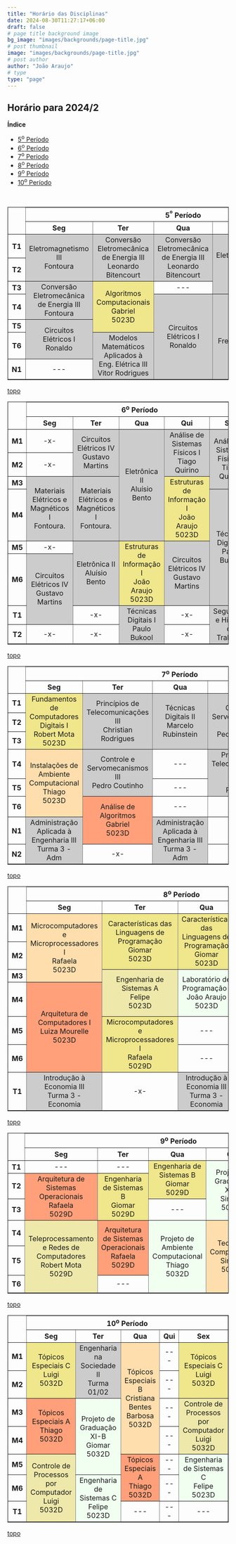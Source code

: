 ```yaml
---
title: "Horário das Disciplinas"
date: 2024-08-30T11:27:17+06:00
draft: false
# page title background image
bg_image: "images/backgrounds/page-title.jpg"
# post thumbnail
image: "images/backgrounds/page-title.jpg"
# post author
author: "João Araujo"
# type
type: "page"
---
```



## Horário para 2024/2 

<p><strong>Índice</strong></p>
    <ul>
      <li>
        <a href="#table_2">5<sup>o</sup> Período</a>
      </li>
      <li>
          <a href="#table_5">6<sup>o</sup> Período</a>
      </li>
      <li>
          <a href="#table_8">7<sup>o</sup> Período</a>
      </li>
      <li>
        <a href="#table_11">8<sup>o</sup> Período</a>
      </li>
      <li>
        <a href="#table_14">9<sup>o</sup> Período</a>
      </li>
      <li>
        <a href="#table_17">10<sup>o</sup> Período</a>
      </li>
    </ul>
    <p>&nbsp;</p>

<style>
  table td {
    text-align: center;
    vertical-align: middle; /* Opcional, para centralizar verticalmente */
  }
  .desc1 {
    background-color: #F0E68C;
    text-align: center;
    vertical-align: middle;
  }
  .desc2 {
    background-color: #FFDEAD;
  }
  .desc3 {
    background-color: #FFA07A;
  }
  .desc4 {
    background-color: #EEE8AA;
  }
  .desc5 {
    background-color: #F0FFF0;
  }
  .desc6 {
    background-color: #F0FFF0;
  }
  .desc7 {
    background-color: #F0FFF0;
  }
  .eletrica1 {
    background-color: #cccccc;
    text-align: center;
    vertical-align: middle;
  }
  .eletrica2 {
    background-color: #cccccc;
  }
  .eletrica3 {
    background-color: #cccccc;
  }
  .eletrica4 {
    background-color: #cccccc;
  }
  .eletronica1 {
    background-color: #cccccc;
  }
  .eletronica2 {
    background-color: #cccccc;
  }
  .extra1 {
    background-color: #cccccc;
  }
</style>


  <table id="table_2" border="1" class="odd_table">
      <thead>
        <tr><td rowspan="2"></td><th colspan="6">5<sup>º</sup> Período</th></tr>
        <tr>
          <!-- span -->
          <th class="xAxis">Seg</th>
          <th class="xAxis">Ter</th>
          <th class="xAxis">Qua</th>
          <th class="xAxis">Qui</th>
          <th class="xAxis">Sex</th>
        </tr>
      </thead>
      <tbody>
        <tr>
          <th>T1</th>
          <td class="eletrica1" rowspan="2">Eletromagnetismo III<br />Fontoura</td>
          <td class="eletrica2" rowspan="2">Conversão Eletromecânica de Energia III<br />Leonardo Bitencourt<br /></td>
          <td class="eletrica2" rowspan="2">Conversão Eletromecânica de Energia III<br />Leonardo Bitencourt<br /></td>
          <td class="eletrica3" rowspan="3">Eletromagnetismo III<br />Fontoura<br /></td>
          <td class="eletronica1" rowspan="2">Eletrônica I<br />Frederico Pontes<br /></td>
        </tr>
        <tr>
          <th class="yAxis">T2</th>
          <!-- span -->
          <!-- span -->
          <!-- span -->
          <!-- span -->
          <!-- span -->
        </tr>
        <tr>
          <th class="yAxis">T3</th>
           <td class="eletrica2"  rowspan="2">Conversão Eletromecânica de Energia III<br />Fontoura<br /></td>
          <td class="desc1" rowspan="3">Algoritmos Computacionais<br />Gabriel<br />5023D<br /></td>
          <td>---</td>
          <!-- span -->
          <td class="desc1" rowspan="2">Algoritmos Computacionais<br />Gabriel<br />5023D<br /></td>
        </tr>
        <tr>
          <th class="yAxis">T4</th>
          <!-- span -->
          <!-- span -->
          <td class="eletrica4"  rowspan="4">Circuitos Elétricos I<br />Ronaldo<br /></td>
          <td class="eletronica1" rowspan="4">Eletrônica I<br />Frederico Pontes<br /></td>
          <!-- span -->
        </tr>
        <tr>
          <th class="yAxis">T5</th>
          <td class="eletrica4" rowspan="2">Circuitos Elétricos I<br />Ronaldo<br /></td>
          <!-- span -->
          <!-- span -->
          <!-- span -->
          <td class="eletronica2" rowspan="3">Modelos Matemáticos Aplicados à Eng. Elétrica III<br />Vitor Rodrigues<br /></td>
        </tr>
        <tr>
          <th class="yAxis">T6</th>
          <!-- span -->
          <td class="eletronica2" rowspan="2">Modelos Matemáticos Aplicados à Eng. Elétrica III<br />Vitor Rodrigues<br /></td>
          <!-- span -->
          <!-- span -->
          <!-- span -->
        </tr>
        <tr>
          <th class="yAxis">N1</th>
          <td>---</td>
          <!-- span -->
          <!-- span -->
          <!-- span -->
          <!-- span -->
        </tr>
      </tbody>
    </table>

  <p class="back"><a href="#top">topo</a></p>

  <table id="table_5" border="1" class="even_table">
      <thead>
        <tr><td rowspan="2"></td><th colspan="6">6<sup>o</sup> Período</th></tr>
        <tr>
          <!-- span -->
          <th class="xAxis">Seg</th>
          <th class="xAxis">Ter</th>
          <th class="xAxis">Qua</th>
          <th class="xAxis">Qui</th>
          <th class="xAxis">Sex</th>
        </tr>
      </thead>
      <tbody>
        <tr>
          <th class="yAxis">M1</th>
          <td>-x-</td>
          <td class="eletrica1" rowspan="2">Circuitos Elétricos IV<br />Gustavo Martins<br /></td>
          <td class="eletronica1" rowspan="4">Eletrônica II<br />Aluísio Bento<br /></td>
          <td class="eletrica2" rowspan="2">Análise de Sistemas Físicos I<br />Tiago Quirino<br /></td>
          <td class="eletrica2" rowspan="3">Análise de Sistemas Físicos I<br />Tiago Quirino<br /></td>
        </tr>
        <tr>
          <th class="yAxis">M2</th>
          <td>-x-</td>
          <!-- span -->
          <!-- span -->
          <!-- span -->
          <!-- span -->
        </tr>
        <tr>
          <th class="yAxis">M3</th>
          <td class="eletrica3" rowspan="2">Materiais Elétricos e Magnéticos I<br />Fontoura.<br /></td>
          <td class="eletrica3" rowspan="2">Materiais Elétricos e Magnéticos I<br />Fontoura.<br /></td>
          <!-- span -->
          <td class="desc1" rowspan="2">Estruturas de Informação I<br />João Araujo<br />5023D<br /></td>
          <!-- span -->
        </tr>
        <tr>
          <th class="yAxis">M4</th>
          <!-- span -->
          <!-- span -->
          <!-- span -->
          <!-- span -->
          <td class="eletronica2" rowspan="3">Técnicas Digitais I<br />Paulo Bukool<br /></td>
        </tr>
        <tr>
          <th class="yAxis">M5</th>
          <td>-x-</td>
          <td class="eletronica1" rowspan="2">Eletrônica II<br />Aluísio Bento<br /></td>
          <td class="desc1" rowspan="2">Estruturas de Informação I<br />João Araujo<br />5023D<br /></td>
          <td class="eletrica1" rowspan="2">Circuitos Elétricos IV<br />Gustavo Martins<br /></td>
          <!-- span -->
        </tr>
        <tr>
          <th class="yAxis">M6</th>
          <td class="eletrica1" rowspan="2">Circuitos Elétricos IV<br />Gustavo Martins<br /></td>
          <!-- span -->
          <!-- span -->
          <!-- span -->
          <!-- span -->
        </tr>
        <tr>
          <th class="yAxis">T1</th>
          <!-- span -->
          <td>-x-</td>
          <td class="eletronica2" rowspan="2">Técnicas Digitais I<br />Paulo Bukool<br /></td>
          <td>-x-</td>
          <td class="extra1" rowspan="2">Segurança e Higiene do Trabalho<br /></td>
        </tr>
        <tr>
          <th class="yAxis">T2</th>
          <td>-x-</td>
          <td>-x-</td>
          <!-- span -->
          <td>-x-</td>
          <!-- span -->
        </tr>      
      </tbody>
    </table>

  <p class="back"><a href="#top">topo</a></p>

  <table id="table_8" border="1" class="odd_table">
      <thead>
        <tr><td rowspan="2"></td><th colspan="6">7<sup>o</sup> Período</th></tr>
        <tr>
          <!-- span -->
          <th class="xAxis">Seg</th>
          <th class="xAxis">Ter</th>
          <th class="xAxis">Qua</th>
          <th class="xAxis">Qui</th>
          <th class="xAxis">Sex</th>
        </tr>
      </thead>
      <tbody>
        <tr>
          <th class="yAxis">T1</th>
          <td class="desc1" rowspan="3">Fundamentos de Computadores Digitais I<br />Robert Mota<br />5023D<br /></td>
          <td class="eletrica1" rowspan="3">Princípios de Telecomunicações III<br />Christian Rodrigues<br /></td>
          <td class="eletrica2" rowspan="3">Técnicas Digitais II<br />Marcelo Rubinstein<br /></td>
          <td class="eletronica1" rowspan="3">Controle e Servomecanismos III<br />Pedro Coutinho<br /></td>
          <td class="eletrica2" rowspan="2">Técnicas Digitais II<br />Marcelo Rubinstein<br /></td>
        </tr>
        <tr>
          <th class="yAxis">T2</th>
          <!-- span -->
          <!-- span -->
          <!-- span -->
          <!-- span -->
          <!-- span -->
        </tr>
        <tr>
          <th class="yAxis">T3</th>
          <!-- span -->
          <!-- span -->
          <!-- span -->
          <!-- span -->
          <td class="desc1" rowspan="2">Fundamentos de Computadores Digitais I<br />Robert Mota<br /></td>
        </tr>
        <tr>
          <th class="yAxis">T4</th>
          <td class="desc2" rowspan="3">Instalações de Ambiente Computacional<br />Thiago<br />5023D<br /></td>
          <td class="eletronica1" rowspan="2">Controle e Servomecanismos III<br />Pedro Coutinho<br /></td>
          <td>---</td>
          <td class="eletrica1" rowspan="2">Princípios de Telecomunicações III<br />Christian Rodrigues<br /></td>
          <!-- span -->
        </tr>
        <tr>
          <th class="yAxis">T5</th>
          <!-- span -->
          <!-- span -->
          <td>---</td>
          <!-- span -->
          <td class="desc3" rowspan="2">Análise de Algoritmos<br />Gabriel<br />5029D<br /></td>
        </tr>
        <tr>
          <th class="yAxis">T6</th>
          <!-- span -->
          <td class="desc3" rowspan="2">Análise de Algoritmos<br />Gabriel<br />5023D<br /></td>
          <td>---</td>
          <td>---</td>
          <!-- span -->
        </tr>
        <tr>
          <th class="yAxis">N1</th>
          <td class="extra1" rowspan="2">Administração Aplicada à Engenharia III<br />Turma 3 - Adm<br /></td>
          <!-- span -->
          <td class="extra1" rowspan="2">Administração Aplicada à Engenharia III<br />Turma 3 - Adm<br /></td>
          <td>---</td>
          <td>---</td>
        </tr>
        <tr>
          <th class="yAxis">N2</th>
          <!-- span -->
          <td>-x-</td>
          <!-- span -->
          <td>-x-</td>
          <td>-x-</td>
        </tr>
      </tbody>
    </table>

  <p class="back"><a href="#top">topo</a></p>

  <table id="table_11" border="1" class="even_table">
      <thead>
        <tr><td rowspan="2"></td><th colspan="6">8<sup>o</sup> Período</th></tr>
        <tr>
          <!-- span -->
          <th class="xAxis">Seg</th>
          <th class="xAxis">Ter</th>
          <th class="xAxis">Qua</th>
          <th class="xAxis">Qui</th>
          <th class="xAxis">Sex</th>
        </tr>
      </thead>
      <tbody>
        <tr>
          <th class="yAxis">M1</th>
          <td class="desc2" rowspan="3">Microcomputadores e Microprocessadores I<br />Rafaela<br />5023D<br /></td>
          <td class="desc1" rowspan="2">Características das Linguagens de Programação<br />Giomar<br />5023D<br /></td>
          <td class="desc1" rowspan="2">Características das Linguagens de Programação<br />Giomar<br />5023D<br /></td>
          <td>---</td>
          <td>---</td>
        </tr>
        <tr>
          <th class="yAxis">M2</th>
          <!-- span -->
          <!-- span -->
          <!-- span -->
          <td>---</td>
          <td>---</td>
        </tr>
        <tr>
          <th class="yAxis">M3</th>
          <!-- span -->
          <td class="desc4" rowspan="2">Engenharia de Sistemas A<br />Felipe<br />5023D<br /></td>
          <td class="desc5" rowspan="2">Laboratório de Programação I<br />João Araujo<br />5023D<br /></td>
          <td class="desc3" rowspan="2">Arquitetura de Computadores I<br />Luiza Mourelle<br />5029D<br /></td>
          <td class="desc4" rowspan="2">Engenharia de Sistemas A<br />Felipe<br />5023D<br /></td>
        </tr>
        <tr>
          <th class="yAxis">M4</th>
          <td class="desc3" rowspan="3">Arquitetura de Computadores I<br />Luiza Mourelle<br />5023D<br /></td>
          <!-- span -->
          <!-- span -->
          <!-- span -->
          <!-- span -->
        </tr>
        <tr>
          <th class="yAxis">M5</th>
          <!-- span -->
          <td class="desc1" rowspan="2">Microcomputadores e Microprocessadores I<br />Rafaela<br />5029D<br /></td>
          <td>---</td>
          <td class="desc5" rowspan="2">Laboratório de Programação I<br />João Araujo<br />5023D<br /></td>
          <td>---</td>
        </tr>
        <tr>
          <th class="yAxis">M6</th>
          <!-- span -->
          <!-- span -->
          <td>---</td>
          <!-- span -->
          <td>---</td>
        </tr>
        <tr>
          <th class="yAxis">T1</th>
          <td class="extra1" rowspan="2">Introdução à Economia III<br />Turma 3 - Economia<br /></td>
          <td>-x-</td>
          <td class="extra1" rowspan="2">Introdução à Economia III<br />Turma 3 - Economia<br /></td>
          <td>-x-</td>
          <td>-x-</td>
        </tr>
      </tbody>
    </table>

  <p class="back"><a href="#top">topo</a></p>

  <table id="table_14" border="1" class="odd_table">
      <thead>
        <tr><td rowspan="2"></td><th colspan="6">9<sup>o</sup> Período</th></tr>
        <tr>
          <!-- span -->
          <th class="xAxis">Seg</th>
          <th class="xAxis">Ter</th>
          <th class="xAxis">Qua</th>
          <th class="xAxis">Qui</th>
          <th class="xAxis">Sex</th>
        </tr>
      </thead>
      <tbody>
        <tr>
          <th class="yAxis">T1</th>
          <td>---</td>
          <td>---</td>
          <td class="desc1" rowspan="2">Engenharia de Sistemas B<br />Giomar<br />5029D<br /></td>
          <td class="desc6" rowspan="3">Projeto de Graduação XI-A<br />Simone<br />5029D<br /></td>
          <td class="desc2" rowspan="2">Teoria de Compiladores<br />Simone<br />5029D<br /></td>
        </tr>
        <tr>
          <th class="yAxis">T2</th>
          <td class="desc3" rowspan="2">Arquitetura de Sistemas Operacionais<br />Rafaela<br />5029D<br /></td>
          <td class="desc1" rowspan="2">Engenharia de Sistemas B<br />Giomar<br />5029D<br /></td>
          <!-- span -->
          <!-- span -->
          <!-- span -->
        </tr>
        <tr>
          <th class="yAxis">T3</th>
          <!-- span -->
          <!-- span -->
          <td>---</td>
          <!-- span -->
          <td class="desc7" rowspan="2">Estágio Supervisionado XI-A<br />Simone<br />5032D<br /></td>
        </tr>
        <tr>
          <th class="yAxis">T4</th>
          <td class="desc4" rowspan="3">Teleprocessamento e Redes de Computadores<br />Robert Mota<br />5029D<br /></td>
          <td class="desc3" rowspan="2">Arquitetura de Sistemas Operacionais<br />Rafaela<br />5029D<br /></td>
          <td class="desc5" rowspan="3">Projeto de Ambiente Computacional<br />Thiago<br />5032D<br /></td>
          <td class="desc2" rowspan="3">Teoria de Compiladores<br />Simone<br />5029D<br /></td>
          <!-- span -->
        </tr>
        <tr>
          <th class="yAxis">T5</th>
          <!-- span -->
          <!-- span -->
          <!-- span -->
          <!-- span -->
          <td class="desc4" rowspan="2">Teleprocessamento e Redes de Computadores<br />Robert Mota<br />5023D<br /></td>
        </tr>
        <tr>
          <th class="yAxis">T6</th>
          <!-- span -->
          <td>---</td>
          <!-- span -->
          <!-- span -->
          <!-- span -->
        </tr>
      </tbody>
    </table>

  <p class="back"><a href="#top">topo</a></p>

  <table id="table_17" border="1" class="even_table">
      <thead>
        <tr><td rowspan="2"></td><th colspan="6">10<sup>o</sup> Período</th></tr>
        <tr>
          <!-- span -->
          <th class="xAxis">Seg</th>
          <th class="xAxis">Ter</th>
          <th class="xAxis">Qua</th>
          <th class="xAxis">Qui</th>
          <th class="xAxis">Sex</th>
        </tr>
      </thead>
      <tbody>
        <tr>
          <th class="yAxis">M1</th>
          <td class="desc1" rowspan="2">Tópicos Especiais C<br />Luigi<br />5032D<br /></td>
          <td class="extra1" rowspan="2">Engenharia na Sociedade II<br />Turma 01/02<br /></td>
          <td class="desc2" rowspan="4">Tópicos Especiais B<br />Cristiana Bentes Barbosa<br />5032D<br /></td>
          <td>---</td>
          <td class="desc1" rowspan="2">Tópicos Especiais C<br />Luigi<br />5032D<br /></td>
        </tr>
        <tr>
          <th class="yAxis">M2</th>
          <!-- span -->
          <!-- span -->
          <!-- span -->
          <td>---</td>
          <!-- span -->
        </tr>
        <tr>
          <th class="yAxis">M3</th>
          <td class="desc3" rowspan="2">Tópicos Especiais A<br />Thiago<br />5032D<br /></td>
          <td class="desc5" rowspan="3">Projeto de Graduação XI-B<br />Giomar<br />5032D<br /></td>
          <!-- span -->
          <td>---</td>
          <td class="desc4" rowspan="2">Controle de Processos por Computador<br />Luigi<br />5032D<br /></td>
        </tr>
        <tr>
          <th class="yAxis">M4</th>
          <!-- span -->
          <!-- span -->
          <!-- span -->
          <td>---</td>
          <!-- span -->
        </tr>
        <tr>
          <th class="yAxis">M5</th>
          <td class="desc4" rowspan="3">Controle de Processos por Computador<br />Luigi<br />5032D<br /></td>
          <!-- span -->
          <td class="desc3" rowspan="2">Tópicos Especiais A<br />Thiago<br />5032D<br /></td>
          <td>---</td>
          <td class="desc6" rowspan="2">Engenharia de Sistemas C<br />Felipe<br />5023D<br /></td>
        </tr>
        <tr>
          <th class="yAxis">M6</th>
          <!-- span -->
          <td class="desc6" rowspan="2">Engenharia de Sistemas C<br />Felipe<br />5023D<br /></td>
          <!-- span -->
          <td>---</td>
          <!-- span -->
        </tr>
        <tr>
          <th class="yAxis">T1</th>
          <!-- span -->
          <!-- span -->
          <td>---</td>
          <td>---</td>
          <td>---</td>
        </tr>
      </tbody>
    </table>

  <p class="back"><a href="#top">topo</a></p>

